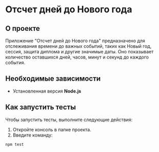 # Отсчет дней до Нового года

## О проекте

Приложение "Отсчет дней до Нового года" предназначено для отслеживания времени до важных событий, таких как Новый год, сессия, защита диплома и другие значимые даты. Оно показывает количество оставшихся дней, часов, минут и секунд до каждого события.

## Необходимые зависимости

- Установленная версия **Node.js**

## Как запустить тесты

Чтобы запустить тесты, выполните следующие действия:

1. Откройте консоль в папке проекта.
2. Введите команду:

```bash
npm test
